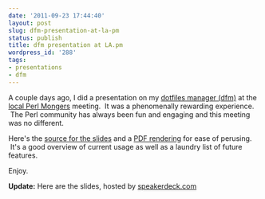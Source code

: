 ```yaml
---
date: '2011-09-23 17:44:40'
layout: post
slug: dfm-presentation-at-la-pm
status: publish
title: dfm presentation at LA.pm
wordpress_id: '288'
tags:
- presentations
- dfm
---
```


A couple days ago, I did a presentation on my <a href="/2010/10/16/dfm-a-utility-to-manage-dotfiles/">dotfiles manager (dfm)</a> at the <a href="http://losangeles.pm.org/">local Perl Mongers</a> meeting.  It was a phenomenally rewarding experience.  The Perl community has always been fun and engaging and this meeting was no different.

Here's the <a href="https://github.com/justone/dfm_present">source for the slides</a> and a <a href="https://github.com/downloads/justone/dfm_present/dfm_present.pdf">PDF rendering</a> for ease of perusing.  It's a good overview of current usage as well as a laundry list of future features.

Enjoy.

<strong>Update:</strong> Here are the slides, hosted by <a href="http://speakerdeck.com/">speakerdeck.com</a>

<script src="http://speakerdeck.com/embed/4e84c72dc893fc0050000676.js?size=preview"></script>
